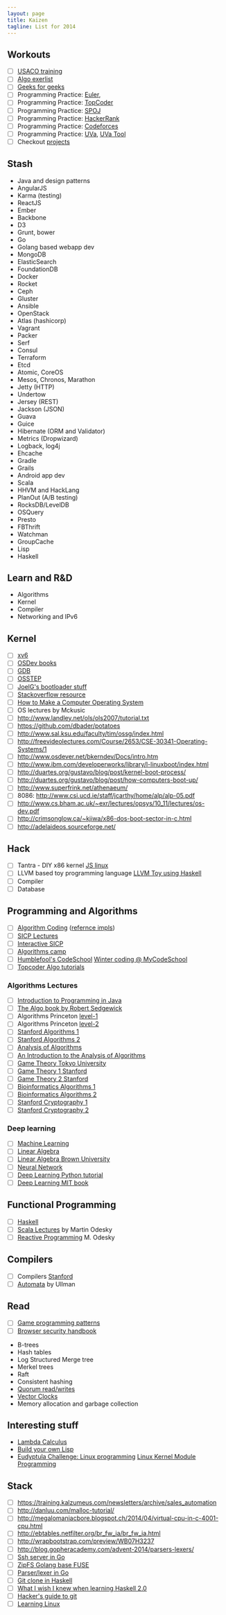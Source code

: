 ```yaml
---
layout: page
title: Kaizen
tagline: List for 2014
---
```


## Workouts

- [ ] [USACO training](http://train.usaco.org/usacogate)
- [ ] [Algo exerlist](https://code.google.com/p/prep/wiki/ExercisesList)
- [ ] [Geeks for geeks](http://www.geeksforgeeks.org/)
- [ ] Programming Practice: [Euler](http://projecteuler.net/),
- [ ] Programming Practice: [TopCoder](http://www.topcoder.com)
- [ ] Programming Practice: [SPOJ](http://www.spoj.com/)
- [ ] Programming Practice: [HackerRank](https://www.hackerrank.com/)
- [ ] Programming Practice: [Codeforces](http://codeforces.com/)
- [ ] Programming Practice: [UVa](http://uva.onlinejudge.org), [UVa Tool](http://uhunt.felix-halim.net/id/0)
- [ ] Checkout [projects](https://github.com/karan/Projects)

## Stash

- Java and design patterns
- AngularJS
- Karma (testing)
- ReactJS
- Ember
- Backbone
- D3
- Grunt, bower
- Go
- Golang based webapp dev
- MongoDB
- ElasticSearch
- FoundationDB
- Docker
- Rocket
- Ceph
- Gluster
- Ansible
- OpenStack
- Atlas (hashicorp)
- Vagrant
- Packer
- Serf
- Consul
- Terraform
- Etcd
- Atomic, CoreOS
- Mesos, Chronos, Marathon
- Jetty (HTTP)
- Undertow
- Jersey (REST)
- Jackson (JSON)
- Guava
- Guice
- Hibernate (ORM and Validator)
- Metrics (Dropwizard)
- Logback, log4j
- Ehcache
- Gradle
- Grails
- Android app dev
- Scala
- HHVM and HackLang
- PlanOut (A/B testing)
- RocksDB/LevelDB
- OSQuery
- Presto
- FBThrift
- Watchman
- GroupCache
- Lisp
- Haskell

## Learn and R&D

- Algorithms
- Kernel
- Compiler
- Networking and IPv6

## Kernel

- [ ] [xv6](http://pdos.csail.mit.edu/6.828/2012/xv6.html)
- [ ] [OSDev books](http://wiki.osdev.org/Books)
- [ ] [GDB](http://beej.us/guide/bggdb/)
- [ ] [OSSTEP](http://pages.cs.wisc.edu/~remzi/OSTEP/)
- [ ] [JoelG's bootloader stuff](http://joelgompert.com/OS/TableOfContents.htm)
- [ ] [Stackoverflow resource](http://stackoverflow.com/questions/43180/what-are-some-resources-for-getting-started-in-operating-system-development)
- [ ] [How to Make a Computer Operating System](http://samypesse.github.io/How-to-Make-a-Computer-Operating-System/)
- [ ] OS lectures by Mckusic
- [ ] http://www.landley.net/ols/ols2007/tutorial.txt
- [ ] https://github.com/dbader/potatoes
- [ ] http://www.sal.ksu.edu/faculty/tim/ossg/index.html
- [ ] http://freevideolectures.com/Course/2653/CSE-30341-Operating-Systems/1
- [ ] http://www.osdever.net/bkerndev/Docs/intro.htm
- [ ] http://www.ibm.com/developerworks/library/l-linuxboot/index.html
- [ ] http://duartes.org/gustavo/blog/post/kernel-boot-process/
- [ ] http://duartes.org/gustavo/blog/post/how-computers-boot-up/
- [ ] http://www.superfrink.net/athenaeum/
- [ ] 8086: http://www.csi.ucd.ie/staff/jcarthy/home/alp/alp-05.pdf
- [ ] http://www.cs.bham.ac.uk/~exr/lectures/opsys/10_11/lectures/os-dev.pdf
- [ ] http://crimsonglow.ca/~kjiwa/x86-dos-boot-sector-in-c.html
- [ ] http://adelaideos.sourceforge.net/

## Hack

- [ ] Tantra - DIY x86 kernel [JS linux](https://github.com/levskaya/jslinux-deobfuscated)
- [ ] LLVM based toy programming language [LLVM Toy using Haskell](http://www.stephendiehl.com/llvm/)
- [ ] Compiler
- [ ] Database

## Programming and Algorithms

- [ ] [Algorithm Coding](./algorithms.html) ([refernce impls](https://github.com/kennyledet/Algorithm-Implementations))
- [ ] [SICP Lectures](http://ocw.mit.edu/courses/electrical-engineering-and-computer-science/6-001-structure-and-interpretation-of-computer-programs-spring-2005/video-lectures/)
- [ ] [Interactive SICP](http://xuanji.appspot.com/isicp/index.html)
- [ ] [Algorithms camp](http://www.youtube.com/watch?v=vZ2Wn6Ly8Ok&playnext=1&list=PL713C10F05D6BB7BF)
- [ ] [Humblefool's CodeSchool](http://mycodeschool.com/problems) [Winter coding @ MyCodeSchool](http://wintercoding.mycodeschool.com/)
- [ ] [Topcoder Algo tutorials](http://community.topcoder.com/tc?module=Static&d1=tutorials&d2=alg_index)

### Algorithms Lectures

- [ ] [Introduction to Programming in Java](http://introcs.cs.princeton.edu/java/home/)
- [ ] [The Algo book by Robert Sedgewick](http://algs4.cs.princeton.edu/home/)
- [ ] Algorithms Princeton [level-1](https://class.coursera.org/algs4partI-003/lecture)
- [ ] Algorithms Princeton [level-2](https://class.coursera.org/algs4partII-002/lecture)
- [ ] [Stanford Algorithms 1](https://www.coursera.org/course/algo)
- [ ] [Stanford Algorithms 2](https://www.coursera.org/course/algo2)
- [ ] [Analysis of Algorithms](https://www.coursera.org/course/aofa)
- [ ] [An Introduction to the Analysis of Algorithms](http://aofa.cs.princeton.edu/home/)
- [ ] [Game Theory Tokyo University](https://www.coursera.org/course/welcomegametheory)
- [ ] [Game Theory 1 Stanford](https://www.coursera.org/course/gametheory)
- [ ] [Game Theory 2 Stanford](https://www.coursera.org/course/gametheory2)
- [ ] [Bioinformatics Algorithms 1](https://www.coursera.org/course/bioinformatics)
- [ ] [Bioinformatics Algorithms 2](https://www.coursera.org/course/bioinformatics2)
- [ ] [Stanford Cryptography 1](https://www.coursera.org/course/crypto)
- [ ] [Stanford Cryptography 2](https://www.coursera.org/course/crypto2)

### Deep learning

- [ ] [Machine Learning](https://www.coursera.org/course/ml)
- [ ] [Linear Algebra](https://www.khanacademy.org/math/linear-algebra)
- [ ] [Linear Algebra Brown University](https://www.coursera.org/course/matrix)
- [ ] [Neural Network](https://www.coursera.org/course/neuralnets)
- [ ] [Deep Learning Python tutorial](http://deeplearning.net/tutorial/deeplearning.pdf)
- [ ] [Deep Learning MIT book](http://www.iro.umontreal.ca/~bengioy/dlbook/)

## Functional Programming

- [ ] [Haskell](http://www.scs.stanford.edu/11au-cs240h/)
- [ ] [Scala Lectures](https://class.coursera.org/progfun-003/lecture) by Martin Odesky
- [ ] [Reactive Programming](https://class.coursera.org/reactive-001/lecture) M. Odesky

## Compilers

- [ ] Compilers [Stanford](https://class.coursera.org/compilers-003/lecture)
- [ ] [Automata](https://class.coursera.org/automata-002/lecture) by Ullman

## Read

- [ ] [Game programming patterns](http://gameprogrammingpatterns.com/index.html)
- [ ] [Browser security handbook](https://code.google.com/p/browsersec/wiki/Part1)
- B-trees
- Hash tables
- Log Structured Merge tree
- Merkel trees
- Raft
- Consistent hashing
- [Quorum read/writes](https://en.wikipedia.org/wiki/Quorum_%28distributed_computing%29)
- [Vector Clocks](https://en.wikipedia.org/wiki/Vector_clock)
- Memory allocation and garbage collection

## Interesting stuff

- [Lambda Calculus](https://www.youtube.com/playlist?list=PL4A05CF0478DAD704)
- [Build your own Lisp](http://www.buildyourownlisp.com/contents)
- [Eudyptula Challenge: Linux programming](http://eudyptula-challenge.org/) [Linux Kernel Module Programming](http://www.tldp.org/LDP/lkmpg/2.4/html/book1.htm)

## Stack

- [ ] https://training.kalzumeus.com/newsletters/archive/sales_automation
- [ ] http://danluu.com/malloc-tutorial/
- [ ] http://megalomaniacbore.blogspot.ch/2014/04/virtual-cpu-in-c-4001-cpu.html
- [ ] http://ebtables.netfilter.org/br_fw_ia/br_fw_ia.html
- [ ] http://wrapbootstrap.com/preview/WB07H3237
- [ ] http://blog.gopheracademy.com/advent-2014/parsers-lexers/
- [ ] [Ssh server in Go](http://blog.appsdeck.eu/post/105010314493/writing-a-replacement-to-openssh-using-go-2-2)
- [ ] [ZipFS Golang base FUSE](https://github.com/bazillion/zipfs)
- [ ] [Parser/lexer in Go](http://blog.gopheracademy.com/advent-2014/parsers-lexers/)
- [ ] [Git clone in Haskell](http://stefan.saasen.me/articles/git-clone-in-haskell-from-the-bottom-up)
- [ ] [What I wish I knew when learning Haskell 2.0](http://dev.stephendiehl.com/hask/#cabal)
- [ ] [Hacker's guide to git](http://wildlyinaccurate.com/a-hackers-guide-to-git)
- [ ] [Learning Linux](http://www.tldp.org/LDP/tlk/tlk-toc.html)
